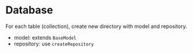 # Database

For each table (collection), create new directory with model and repository.

- model: extends `BaseModel`
- repository: use `createRepository`
